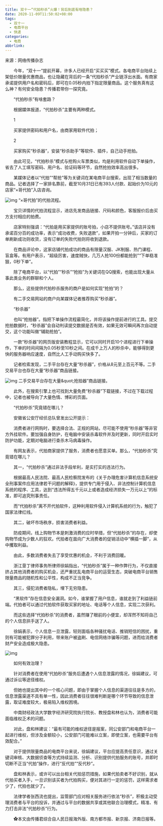 ```yaml
---
title: 双十一“代拍秒杀”火爆！背后到底有啥隐患？
date: 2020-11-09T11:50:02+08:00
tags:
  - 双十一
  - 电商平台
  - 快递
categories:
  - 电商
abbrlink:
---
```


来源：网络传播杂志

　　今年，“双十一”提前开幕，许多人已经开启“买买买”模式。各电商平台陆续上架低价限量优惠商品，也让隐藏在背后的一条“代拍秒杀”产业链浮出水面。有商家承诺提供用户名和密码后，即可在0.05秒内拍下指定限量商品。这个服务真有这么神？有何安全隐患？传播君带你一探究竟。

　　“代拍秒杀”有啥套路？

　　根据媒体报道，“代拍秒杀”主要有两种模式。

　　1

　　买家提供密码和用户名，由商家用软件代拍；

　　2

　　买家购买“秒杀器”，安装“秒杀助手”等软件、插件，自己动手抢拍。

　　由此可见，“代拍秒杀”模式与抢购火车票类似，均是利用软件自动下单操作，省去了人工填写密码、用户名、验证码等环节，自然抢拍效率高出很多。

　　某媒体记者以“代拍”“帮抢”等为关键词在某电商平台搜索，出现了相当数量的商品。记者选择了一家排名靠前，截至10月31日已有393人付款、起始价为10元的店家“×哥代拍”入店咨询。

![img](https://cdn.jsdelivr.net/gh/yakeing/Documentation@main/Hexo/images/823c-kcieywa1752320.jpg)
“×哥代拍”的代拍流程。

　　宝贝详情的代拍流程显示，进店先发商品链接、尺码和颜色，客服报价后由买方支付相应的拍费。

　　店家特别强调：“代拍是用买家提供的账号拍，小店不提供账号。”该店并没有承诺百分百的成功率，表示“成功收费，失败退款”，如果开拍一分钟后，买家的订单刷新成功则收货，没有订单的失败代拍则将收到退款。

　　在商品评论中，这家店铺代拍成功的商品有限量汉服、JK制服、热门课程、盲盒等。有用户表示，“超级厉害，速度贼快，几万人抢100份都能抢到”“下单稳准狠，0秒下单”。

　　除了电商平台，以“代拍”“秒杀”“抢拍”为关键词在QQ搜索，也能出现大量从事此类业务的群聊和个人。

　　那么，这些提供代拍秒杀服务的商户是如何实现“抢拍”的？

　　有二手交易网站的商户向某媒体记者推荐购买“秒杀器”。

　　“秒杀器”

　　也叫“抢拍器”。指把下单操作流程最简化，并将该操作提前进行的工具。提交抢拍数据时，“秒杀器”会自动判读提交数据是否有效，如果无效可瞬间再次自动提交，这个功能叫做“辅助抢拍”。

　　一款“秒杀器”的网页版安装教程显示，它可以同时开启10个进程进行下单操作，下单的时间间隔为0.05秒至10秒之间。在成千上万人的秒杀中，能够得到更快的服务器响应速度，自然比人工手动购买快多了。

　　记者检索发现，二手平台存在大量“秒杀器”，价格从8元至上百元不等。二手交易平台也存在大量“秒杀器”商品链接。

![img](https://cdn.jsdelivr.net/gh/yakeing/Documentation@main/Hexo/images/507b-kcieywa1752404.jpg)
二手交易平台存在大量&amp;quot;抢拍器”商品链接。

　　此外，在搜索引擎上也可找到大量免费“秒杀器”下载链接，不过在下载过程中，记者也被导向了大量色情、博彩的页面。

　　“代拍秒杀”究竟错在哪儿？

　　安徽省公安厅经侦总队曾发出公开提示：

　　消费者进行网购时，要选择合法、正规的网站，尽可能不使用“秒杀器”等非官方外挂软件。要加强自身防护，在电脑中安装杀毒软件并及时更新，同时开启实时防护功能，定期对电脑进行查杀木马病毒操作。

　　有网友表示，代拍商家提供了服务，消费者也愿意买单。那么，“代拍秒杀”究竟错在哪儿？

　　其一，“代拍秒杀”通过非法手段牟利，是实打实的违法行为。

　　根据最高人民法院、最高人民检察院发布的《关于办理危害计算机信息系统安全刑事案件应用法律若干问题的解释》，提供专门用于侵入、非法控制计算机信息系统的程序、工具，达到“违法所得五千元以上或者造成经济损失一万元以上”的标准，即可追究刑事责任。

　　而“代拍秒杀”离不开代拍软件，这种利用软件侵入计算机系统的行为，触犯了国家法律红线。

　　其二，破坏市场秩序，损害消费者利益。

　　防疫期间，线上购物节本是刺激消费的应时举措，但“代拍秒杀”的存在，却使购物节成为少数人的狂欢。代拍者在面向广大消费者的促销活动中“横插一脚”，从中攫取利益。

　　由此，多数消费者失去了享受优惠的机会，不利于消费回暖。

　　浙江垦丁律师事务所律师徐娟指出，“代拍秒杀”属于一种作弊行为，不仅直接挤占其他消费者的购买机会，还严重扰乱电商平台的运营生态，突破电商平台销售限量商品的随机性和公平性，构成不正当竞争。

　　其三，侵犯消费者隐私，埋下无穷隐患。

　　“黑软件”存在信息安全漏洞。如今，谁掌握了用户信息，谁就走到了利益链前端。代拍者可以通过代拍软件获取买家的地址、电话等个人信息，实现二次获利。

　　而这些选择“代拍秒杀”的消费者，虽然赚了眼前的小便宜，却浑然不知将自己的个人信息拱手送了人。

　　徐娟表示，个人信息一旦泄露，轻则面临各种骚扰电话、推销短信的困扰，重则有可能被犯罪分子利用，带来账户被盗刷、电信网络诈骗等问题，进而给消费者财产安全造成极大隐患。

![img](https://cdn.jsdelivr.net/gh/yakeing/Documentation@main/Hexo/images/c3f1-kcieywa1752542.jpg)

　　如何有效治理？

　　针对消费者在使用“代拍秒杀”服务后遭遇个人信息泄露的情况，徐娟建议，可通过诉讼等途径维权。

　　但她也提出其中的一个核心问题，即由于掌握个人信息的渠道往往是多方的，信息泄露渠道不具有单一性，因此消费者往往很难判断是哪个环节导致的信息泄露，取证难度较大，极易陷入维权困境。

　　中南财经政法大学数字经济研究院执行院长、教授盘和林也认为，消费者可能面临维权乏术的问题。

　　对此，盘和林建议：“最有可能的维权途径是报案，同公安部门和电商平台一起进行维权，但涉及金额较小，公安部门可能难以立案，即使立案，也需要平台有效配合。”

　　对于提供限量商品的电商平台来说，徐娟建议，平台应提高责任意识，通过关键词审核、大数据侦查等方式持续监测、分析、识别提供代拍服务的账号，并即时切断不正当“代拍”操作，进行“反代拍”“反代秒”。

　　盘和林表示，或许可以出台相关代拍惩罚措施，如果代拍卖者不好识别，就从代拍买者入手，一旦识别该买者为代拍购买，便对其进行一定的惩罚，这样需求者少了，代拍也就少了。

　　法律学者张西流也提出，监管部门应对相关服务进行依法“秒杀”，积极主动受理消费者与平台的投诉，并通过与平台的数据共享或其他联合治理模式，精准、有力打击非法“代拍秒杀”行为。

　　✿本文由传播君综合自人民日报海外版、南方都市报、新京报、济南日报等。